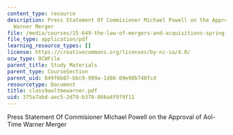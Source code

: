 ```yaml
---
content_type: resource
description: Press Statement Of Commisioner Michael Powell on the Approval of Aol-Time
  Warner Merger
file: /media/courses/15-649-the-law-of-mergers-and-acquisitions-spring-2003/375a7abdaec52d79b370866a4f979f11_class9aoltmewarner.pdf
file_type: application/pdf
learning_resource_types: []
license: https://creativecommons.org/licenses/by-nc-sa/4.0/
ocw_type: OCWFile
parent_title: Study Materials
parent_type: CourseSection
parent_uid: 849f6b07-bbc9-999a-1d86-09e98b748fcd
resourcetype: Document
title: class9aoltmewarner.pdf
uid: 375a7abd-aec5-2d79-b370-866a4f979f11
---
```

Press Statement Of Commisioner Michael Powell on the Approval of Aol-Time Warner Merger